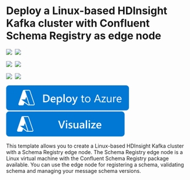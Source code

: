 # Deploy a Linux-based HDInsight Kafka cluster with Confluent Schema Registry as edge node

<IMG SRC="https://azurequickstartsservice.blob.core.windows.net/badges/101-hdinsight-kafka-with-edge-schema-registry/PublicLastTestDate.svg" />&nbsp;
<IMG SRC="https://azurequickstartsservice.blob.core.windows.net/badges/101-hdinsight-kafka-with-edge-schema-registry/PublicDeployment.svg" />&nbsp;

<IMG SRC="https://azurequickstartsservice.blob.core.windows.net/badges/101-hdinsight-kafka-with-edge-schema-registry/FairfaxLastTestDate.svg" />&nbsp;
<IMG SRC="https://azurequickstartsservice.blob.core.windows.net/badges/101-hdinsight-kafka-with-edge-schema-registry/FairfaxDeployment.svg" />&nbsp;

<IMG SRC="https://azurequickstartsservice.blob.core.windows.net/badges/101-hdinsight-kafka-with-edge-schema-registry/BestPracticeResult.svg" />&nbsp;
<IMG SRC="https://azurequickstartsservice.blob.core.windows.net/badges/101-hdinsight-kafka-with-edge-schema-registry/CredScanResult.svg" />&nbsp;

<a href="https://portal.azure.com/#create/Microsoft.Template/uri/https%3A%2F%2Fraw.githubusercontent.com%2FAzure%2Fazure-quickstart-templates%2Fmaster%2F101-hdinsight-kafka-with-edge-schema-registry%2Fazuredeploy.json" target="_blank">
<img src="https://raw.githubusercontent.com/Azure/azure-quickstart-templates/master/1-CONTRIBUTION-GUIDE/images/deploytoazure.svg"/>
</a>
<a href="http://armviz.io/#/?load=https%3A%2F%2Fraw.githubusercontent.com%2FAzure%2Fazure-quickstart-templates%2Fmaster%2F101-hdinsight-kafka-with-edge-schema-registry%2Fazuredeploy.json" target="_blank">
<img src="https://raw.githubusercontent.com/Azure/azure-quickstart-templates/master/1-CONTRIBUTION-GUIDE/images/visualizebutton.svg"/>
</a>

This template allows you to create a Linux-based HDInsight Kafka cluster with a
Schema Registry edge node. The Schema Registry edge node is a Linux virtual
machine with the Confluent Schema Registry package available. You can use the
edge node for registering a schema, validating schema and managing your message
schema versions.


